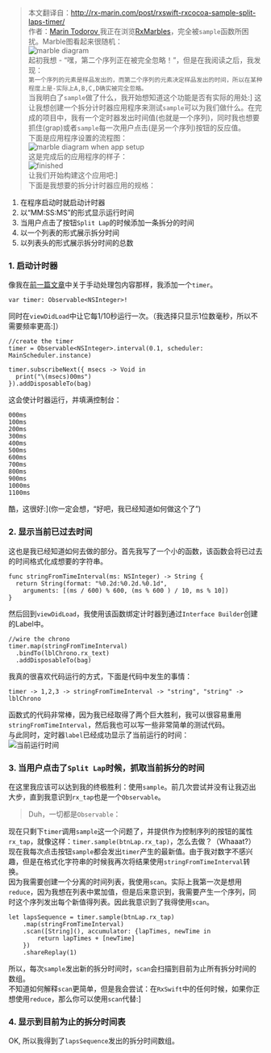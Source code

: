 > 本文翻译自：http://rx-marin.com/post/rxswift-rxcocoa-sample-split-laps-timer/   
作者：[Marin Todorov ](http://www.underplot.com/)
我正在浏览[RxMarbles](http://rxmarbles.com/)，完全被`sample`函数所困扰。Marble图看起来很随机：  
![marble diagram](http://rx-marin.com/images/marbles-sample.png)  
起初我想 - “嘿，第二个序列正在被完全忽略！”，但是在我阅读之后，我发现：  
    `第一个序列的元素是样品发出的，而第二个序列的元素决定样品发出的时间，所以在某种程度上是-实际上A,B,C,D确实被完全忽略。`  
当我明白了`sample`做了什么，我开始想知道这个功能是否有实际的用处:]
这让我想创建一个拆分计时器应用程序来测试`sample`可以为我们做什么。在完成的项目中，我有一个定时器发出时间值(也就是一个序列)，同时我也想要抓住(grap)或者`sample`每一次用户点击(是另一个序列)按钮的反应值。  
下面是应用程序设置的流程图：  
![marble diagram when app setup](http://rx-marin.com/images/sample-dia.png)  
这是完成后的应用程序的样子：  
![finished](http://rx-marin.com/images/laptimer-finished.png)  
让我们开始构建这个应用吧:]  
下面是我想要的拆分计时器应用的规格：
1. 在程序启动时就启动计时器
2. 以“MM:SS:MS”的形式显示运行时间
3. 当用户点击了按钮`Split Lap`的时候添加一条拆分的时间
4. 以一个列表的形式展示拆分时间
5. 以列表头的形式展示拆分时间的总数
### 1. 启动计时器
像我在[前一篇文章](http://rx-marin.com/post/rxswift-timer-sequence-manual-dispose-bag/)中关于手动处理包内容那样，我添加一个`timer`。  
```
var timer: Observable<NSInteger>!
```
同时在`viewDidLoad`中让它每1/10秒运行一次。（我选择只显示1位数毫秒，所以不需要频率更高:]）
```
//create the timer
timer = Observable<NSInteger>.interval(0.1, scheduler: MainScheduler.instance)

timer.subscribeNext({ msecs -> Void in
  print("\(msecs)00ms")
}).addDisposableTo(bag)
```
这会使计时器运行，并填满控制台：
```
000ms
100ms
200ms
300ms
400ms
500ms
600ms
700ms
800ms
900ms
1000ms
1100ms
```
酷，这很好:](你一定会想，“好吧，我已经知道如何做这个了”)
### 2. 显示当前已过去时间
这也是我已经知道如何去做的部分。首先我写了一个小的函数，该函数会将已过去的时间格式化成想要的字符串。
```
func stringFromTimeInterval(ms: NSInteger) -> String {
  return String(format: "%0.2d:%0.2d.%0.1d",
    arguments: [(ms / 600) % 600, (ms % 600 ) / 10, ms % 10])
}
```
然后回到`viewDidLoad`，我使用该函数绑定计时器到通过`Interface Builder`创建的Label中。
```
//wire the chrono
timer.map(stringFromTimeInterval)
  .bindTo(lblChrono.rx_text)
  .addDisposableTo(bag)
```
我真的很喜欢代码运行的方式，下面是代码中发生的事情：
```
timer -> 1,2,3 -> stringFromTimeInterval -> "string", "string" -> lblChrono
```
函数式的代码非常棒，因为我已经取得了两个巨大胜利，我可以很容易重用`stringFromTimeInterval`，然后我也可以写一些非常简单的测试代码。  
与此同时，定时器`label`已经成功显示了当前运行的时间：   
![当前运行时间](http://rx-marin.com/images/laptimer-label.png)  
### 3. 当用户点击了`Split Lap`时候，抓取当前拆分的时间
在这里我应该可以达到我的终极胜利：使用`sample`。前几次尝试并没有让我迈出大步，直到我意识到`rx_tap`也是一个`Observable`。  
> Duh，一切都是`Observable`：    

现在只剩下`timer`调用`sample`这一个问题了，并提供作为控制序列的按钮的属性`rx_tap`，就像这样：`timer.sample(btnLap.rx_tap)`，怎么去做？（Whaaat?）  
现在我每次点击按钮`sample`都会发出`timer`产生的最新值。由于我对数字不感兴趣，但是在格式化字符串的时候我再次将结果使用`stringFromTimeInterval`转换。  
因为我需要创建一个分离的时间列表，我使用`scan`。实际上我第一次是想用`reduce`，因为我想在列表中累加值，但是后来意识到，我需要产生一个序列，同时这个序列发出每个新值得列表。因此我意识到了我得使用`scan`。
```
let lapsSequence = timer.sample(btnLap.rx_tap)
    .map(stringFromTimeInterval)
    .scan([String](), accumulator: {lapTimes, newTime in
        return lapTimes + [newTime]
    })
    .shareReplay(1)
```
所以，每次`sample`发出新的拆分时间时，`scan`会扫描到目前为止所有拆分时间的数组。  
不知道如何解释`scan`更简单，但是我会尝试：在`RxSwift`中的任何时候，如果你正想使用`reduce`，那么你可以使用`scan`代替:]
### 4. 显示到目前为止的拆分时间表
OK, 所以我得到了`lapsSequence`发出的拆分时间数组。


